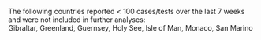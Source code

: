 The following countries reported < 100 cases/tests over the last 7 weeks and were not included in further analyses:<br>Gibraltar, Greenland, Guernsey, Holy See, Isle of Man, Monaco, San Marino
<br>
